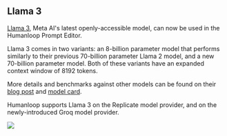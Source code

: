 ## Llama 3

[Llama 3](https://llama.meta.com/llama3/), Meta AI's latest openly-accessible model, can now be used in the Humanloop Prompt Editor. 

Llama 3 comes in two variants: an 8-billion parameter model that performs similarly to their previous 70-billion parameter Llama 2 model, and a new 70-billion parameter model. Both of these variants have an expanded context window of 8192 tokens. 

More details and benchmarks against other models can be found on their [blog post](https://ai.meta.com/blog/meta-llama-3/) and [model card](https://github.com/meta-llama/llama3/blob/main/MODEL_CARD.md).

Humanloop supports Llama 3 on the Replicate model provider, and on the newly-introduced Groq model provider.

<img src="../assets/images/b0da85d-Isolated_image_3.png" />